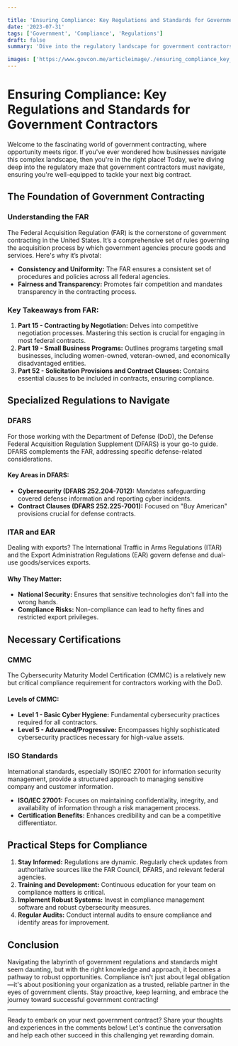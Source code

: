 ```yaml
---

title: 'Ensuring Compliance: Key Regulations and Standards for Government Contractors'
date: '2023-07-31'
tags: ['Government', 'Compliance', 'Regulations']
draft: false
summary: 'Dive into the regulatory landscape for government contractors, exploring the essential standards and compliance requirements to navigate this complex field successfully.'

images: ['https://www.govcon.me/articleimage/./ensuring_compliance_key_regulations_and_standards_for_government_contractors.webp']
---
```


# Ensuring Compliance: Key Regulations and Standards for Government Contractors

Welcome to the fascinating world of government contracting, where opportunity meets rigor. If you've ever wondered how businesses navigate this complex landscape, then you're in the right place! Today, we’re diving deep into the regulatory maze that government contractors must navigate, ensuring you're well-equipped to tackle your next big contract.

## The Foundation of Government Contracting

### Understanding the FAR

The Federal Acquisition Regulation (FAR) is the cornerstone of government contracting in the United States. It’s a comprehensive set of rules governing the acquisition process by which government agencies procure goods and services. Here's why it’s pivotal:

- **Consistency and Uniformity:** The FAR ensures a consistent set of procedures and policies across all federal agencies.
- **Fairness and Transparency:** Promotes fair competition and mandates transparency in the contracting process.

### Key Takeaways from FAR:

1. **Part 15 - Contracting by Negotiation:** Delves into competitive negotiation processes. Mastering this section is crucial for engaging in most federal contracts.
2. **Part 19 - Small Business Programs:** Outlines programs targeting small businesses, including women-owned, veteran-owned, and economically disadvantaged entities.
3. **Part 52 - Solicitation Provisions and Contract Clauses:** Contains essential clauses to be included in contracts, ensuring compliance.

## Specialized Regulations to Navigate

### DFARS

For those working with the Department of Defense (DoD), the Defense Federal Acquisition Regulation Supplement (DFARS) is your go-to guide. DFARS complements the FAR, addressing specific defense-related considerations.

#### Key Areas in DFARS:

- **Cybersecurity (DFARS 252.204-7012):** Mandates safeguarding covered defense information and reporting cyber incidents.
- **Contract Clauses (DFARS 252.225-7001):** Focused on "Buy American" provisions crucial for defense contracts.

### ITAR and EAR

Dealing with exports? The International Traffic in Arms Regulations (ITAR) and the Export Administration Regulations (EAR) govern defense and dual-use goods/services exports.

#### Why They Matter:

- **National Security:** Ensures that sensitive technologies don't fall into the wrong hands.
- **Compliance Risks:** Non-compliance can lead to hefty fines and restricted export privileges.

## Necessary Certifications

### CMMC

The Cybersecurity Maturity Model Certification (CMMC) is a relatively new but critical compliance requirement for contractors working with the DoD.

#### Levels of CMMC:

- **Level 1 - Basic Cyber Hygiene:** Fundamental cybersecurity practices required for all contractors.
- **Level 5 - Advanced/Progressive:** Encompasses highly sophisticated cybersecurity practices necessary for high-value assets.

### ISO Standards

International standards, especially ISO/IEC 27001 for information security management, provide a structured approach to managing sensitive company and customer information.

- **ISO/IEC 27001:** Focuses on maintaining confidentiality, integrity, and availability of information through a risk management process.
- **Certification Benefits:** Enhances credibility and can be a competitive differentiator.

## Practical Steps for Compliance

1. **Stay Informed:** Regulations are dynamic. Regularly check updates from authoritative sources like the FAR Council, DFARS, and relevant federal agencies.
2. **Training and Development:** Continuous education for your team on compliance matters is critical.
3. **Implement Robust Systems:** Invest in compliance management software and robust cybersecurity measures.
4. **Regular Audits:** Conduct internal audits to ensure compliance and identify areas for improvement.

## Conclusion

Navigating the labyrinth of government regulations and standards might seem daunting, but with the right knowledge and approach, it becomes a pathway to robust opportunities. Compliance isn't just about legal obligation—it's about positioning your organization as a trusted, reliable partner in the eyes of government clients. Stay proactive, keep learning, and embrace the journey toward successful government contracting!

---

Ready to embark on your next government contract? Share your thoughts and experiences in the comments below! Let's continue the conversation and help each other succeed in this challenging yet rewarding domain.